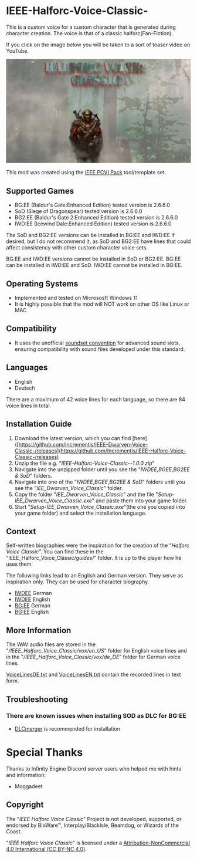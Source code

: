 # IEEE-Halforc-Voice-Classic-
This is a custom voice for a custom character that is generated during character creation. The voice is that of a classic halforc(Fan-Fiction). 

If you click on the image below you will be taken to a sort of teaser video on YouTube.

[![YouTube](https://github.com/Incrementis/Infinity-Engine-Modding-Wiki-Content-/blob/main/Halforc%20Voice%20Classic/Images/WildsAndHalforc.png)](https://www.youtube.com/watch?v=0-as751qQXg)

This mod was created using the [IEEE PCVI Pack](https://github.com/Incrementis/IEEE-Player-Character-Voice-Installer-Pack-) tool/template set.

## Supported Games

* BG:EE (Baldur's Gate:Enhanced Edition) tested version is 2.6.6.0
* SoD (Siege of Dragonspear) tested version is 2.6.6.0
* BG2:EE (Baldur's Gate 2:Enhanced Edition) tested version is 2.6.6.0
* IWD:EE (Icewind Dale:Enhanced Edition) tested version is 2.6.6.0

The SoD and BG2:EE versions can be installed in BG:EE and IWD:EE if desired, but I do not recommend it, as SoD and BG2:EE have lines that could affect consistency with other custom character voice sets.

BG:EE and IWD:EE versions cannot be installed in SoD or BG2:EE.
BG:EE can be installed in IWD:EE and SoD.
IWD:EE cannot be installed in BG:EE.


## Operating Systems

* Implemented and tested on Micrososft Windows 11
* It is highly possible that the mod will NOT work on other OS like Linux or MAC


## Compatibility

* It uses the unofficial [soundset convention](https://www.gibberlings3.net/forums/topic/34560-adding-soundsets-to-the-ees-using-the-ee-soundset-tool/) for advanced sound slots, ensuring compatibility with sound files developed under this standard.


## Languages

* English
* Deutsch

There are a maximum of 42 voice lines for each language, so there are 84 voice lines in total.

## Installation Guide

1. Download the latest version, which you can find [here]([https://github.com/Incrementis/IEEE-Dwarven-Voice-Classic-/releases](https://github.com/Incrementis/IEEE-Halforc-Voice-Classic-/releases)
2. Unzip the file e.g. "*IEEE-Halforc-Voice-Classic--1.0.0.zip*"
3. Navigate into the unzipped folder until you see the "*IWDEE*,*BGEE*,*BG2EE & SoD*" folders.
4. Navigate into one of the "*IWDEE*,*BGEE*,*BG2EE & SoD*" folders until you see the "*IEE_Dwarven_Voice_Classic*" folder.
5. Copy the folder "*IEE_Dwarven_Voice_Classic*" and the file "*Setup-IEE_Dwarven_Voice_Classic.exe*" and paste them into your game folder.
6. Start "*Setup-IEE_Dwarven_Voice_Classic.exe*"(the one you copied into your game folder) and select the installation language.


## Context

Self-written biographies were the inspiration for the creation of the “*Halforc Voice Classic*”.
You can find these in the “IEEE_Halforc_Voice_Classic/*guides*/” folder.
It is up to the player how he uses them.

The following links lead to an English and German version.
They serve as inspiration only. They can be used for character biography.

* [IWDEE](https://github.com/Incrementis/IEEE-Halforc-Voice-Classic-/blob/main/IWDEE/IEEE_Halforc_Voice_Classic/guides/bio_suggestionDE.txt) German
* [IWDEE](https://github.com/Incrementis/IEEE-Halforc-Voice-Classic-/blob/main/IWDEE/IEEE_Halforc_Voice_Classic/guides/bio_suggestionEN.txt) English
* [BG:EE](https://github.com/Incrementis/IEEE-Halforc-Voice-Classic-/blob/main/BGEE/IEEE_Halforc_Voice_Classic/guides/bio_suggestionDE.txt) German
* [BG:EE](https://github.com/Incrementis/IEEE-Halforc-Voice-Classic-/blob/main/BGEE/IEEE_Halforc_Voice_Classic/guides/bio_suggestionEN.txt) English


## More Information

The WAV audio files are stored in the "*/IEEE_Halforc_Voice_Classic/vox/en_US*" folder for English voice lines and in the "*/IEEE_Halforc_Voice_Classic/vox/de_DE*" folder for German voice lines.

[VoiceLinesDE.txt](https://github.com/Incrementis/IEEE-Halforc-Voice-Classic-/blob/main/VoiceLinesDE.txt) and [VoiceLinesEN.txt](https://github.com/Incrementis/IEEE-Halforc-Voice-Classic-/blob/main/VoiceLinesEN.txt) contain the recorded lines in text form.



## Troubleshooting
### There are known issues when installing SOD as DLC for BG:EE
* [DLCmerger](https://github.com/Argent77/A7-DlcMerger/releases) is recommended for installation

# Special Thanks
Thanks to Infinity Engine Discord server users who helped me with hints and information:
* Moggadeet


## Copyright

The "*IEEE Halforc Voice Classic*" Project is not developed, supported, or endorsed by BioWare™, Interplay/BlackIsle, Beamdog, or Wizards of the Coast.

"*IEEE Halforc Voice Classic*" is licensed under a [Attribution-NonCommercial 4.0 International (CC BY-NC 4.0)](https://creativecommons.org/licenses/by-nc/4.0/).
